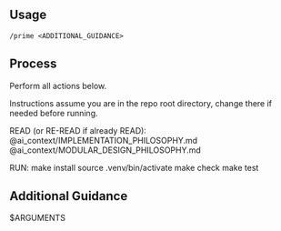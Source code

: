 ## Usage

`/prime <ADDITIONAL_GUIDANCE>`

## Process

Perform all actions below.

Instructions assume you are in the repo root directory, change there if needed before running.

READ (or RE-READ if already READ):
@ai_context/IMPLEMENTATION_PHILOSOPHY.md
@ai_context/MODULAR_DESIGN_PHILOSOPHY.md

RUN:
make install
source .venv/bin/activate
make check
make test

## Additional Guidance

$ARGUMENTS
